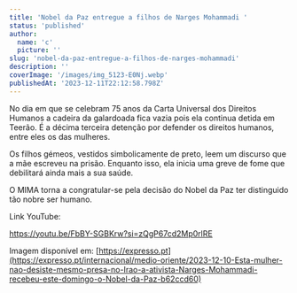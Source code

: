 ```yaml
---
title: 'Nobel da Paz entregue a filhos de Narges Mohammadi '
status: 'published'
author:
  name: 'c'
  picture: ''
slug: 'nobel-da-paz-entregue-a-filhos-de-narges-mohammadi'
description: ''
coverImage: '/images/img_5123-E0Nj.webp'
publishedAt: '2023-12-11T22:12:58.798Z'
---
```


No dia em que se celebram 75 anos da Carta Universal dos Direitos Humanos a cadeira da galardoada fica vazia pois ela continua detida em Teerão. É a décima terceira detenção por defender os direitos humanos, entre eles os das mulheres.

Os filhos gémeos, vestidos simbolicamente de preto, leem um discurso que a mãe escreveu na prisão. Enquanto isso, ela inicia uma greve de fome que debilitará ainda mais a sua saúde.

O MIMA torna a congratular-se pela decisão do Nobel da Paz ter distinguido tão nobre ser humano.

Link YouTube:

<https://youtu.be/FbBY-SGBKrw?si=zQgP67cd2Mp0rlRE>

Imagem disponível em: [https://expresso.pt](https://expresso.pt/internacional/medio-oriente/2023-12-10-Esta-mulher-nao-desiste-mesmo-presa-no-Irao-a-ativista-Narges-Mohammadi-recebeu-este-domingo-o-Nobel-da-Paz-b62ccd60)
